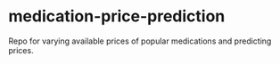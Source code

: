 # medication-price-prediction
 Repo for varying available prices of popular medications and predicting prices.
